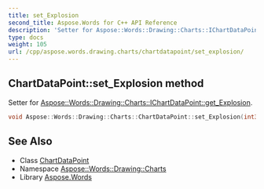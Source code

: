 ```yaml
---
title: set_Explosion
second_title: Aspose.Words for C++ API Reference
description: 'Setter for Aspose::Words::Drawing::Charts::IChartDataPoint::get_Explosion.'
type: docs
weight: 105
url: /cpp/aspose.words.drawing.charts/chartdatapoint/set_explosion/
---
```

## ChartDataPoint::set_Explosion method


Setter for [Aspose::Words::Drawing::Charts::IChartDataPoint::get_Explosion](../../ichartdatapoint/get_explosion/).

```cpp
void Aspose::Words::Drawing::Charts::ChartDataPoint::set_Explosion(int32_t value) override
```

## See Also

* Class [ChartDataPoint](../)
* Namespace [Aspose::Words::Drawing::Charts](../../)
* Library [Aspose.Words](../../../)
